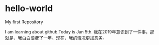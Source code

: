 # hello-world
My first Repository

I am learning about github.Today is Jan 5th.
我在2019年意识到了一件事，那就是，我白白浪费了一年。现在，我的情况更加恶劣。

